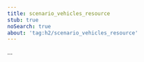 ```yaml
---
title: scenario_vehicles_resource
stub: true
noSearch: true
about: 'tag:h2/scenario_vehicles_resource'
---
```

  ...
  